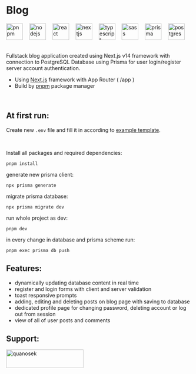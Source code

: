 <h1>Blog</h1>

<div>
  <img alt="pnpm" src="https://skillicons.dev/icons?i=pnpm" height="45" />
  <img width="10" />
  <img alt="nodejs" src="https://skillicons.dev/icons?i=nodejs" height="45" />
  <img width="10" />
  <img alt="react" src="https://skillicons.dev/icons?i=react" height="45" />
  <img width="10" />
  <img alt="nextjs" src="https://skillicons.dev/icons?i=nextjs" height="45" />
  <img width="10" />
  <img alt="typescript" src="https://skillicons.dev/icons?i=ts" height="45" />
  <img width="10" />
  <img alt="sass" src="https://skillicons.dev/icons?i=sass" height="45" />
  <img width="10" />
  <img alt="prisma" src="https://skillicons.dev/icons?i=prisma" height="45" />
  <img width="10" />
  <img alt="postgres" src="https://skillicons.dev/icons?i=postgres" height="45" />
</div>

<br />

<div>
  <p>Fullstack blog application created using Next.js v14 framework with connection to PostgreSQL Database using Prisma for user login/register server account authentication.</p>

  <ul>
    <li>Using <a href="https://nextjs.org/docs/14/getting-started">Next.js</a> framework with App Router ( /app )</li>
    <li>Build by <a href="https://pnpm.io/">pnpm</a> package manager</li>
  </ul>
</div>

<br />

<!-- <img width="100%" style="max-width: 1440px" src="./screenshot.webp" /> -->

<h2>At first run:</h2>

Create new `.env` file and fill it in according to [example template](./example.env).

<br />

Install all packages and required dependencies:

```
pnpm install
```

generate new prisma client:

```
npx prisma generate
```

migrate prisma database:

```
npx prisma migrate dev
```

run whole project as dev:

```
pnpm dev
```

in every change in database and prisma scheme run:

```
pnpm exec prisma db push
```

<h2>Features:</h2>

<ul>
  <li>dynamically updating database content in real time</li>
  <li>register and login forms with client and server validation</li>
  <li>toast responsive prompts</li>
  <li>adding, editing and deleting posts on blog page with saving to database</li>
  <li>dedicated profile page for changing password, deleting account or log out from session</li>
  <li>view of all of user posts and comments</li>
</ul>

<h2>Support:</h2>

<a href="https://ko-fi.com/quanosek">
  <img alt="quanosek" src="https://cdn.ko-fi.com/cdn/kofi3.png?v=3" width="210" height="50" />
</a>
